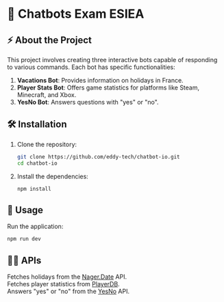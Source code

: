 # 🤖 Chatbots Exam ESIEA 

## ⚡ About the Project

This project involves creating three interactive bots capable of responding to various commands. Each bot has specific functionalities:

1. **Vacations Bot**: Provides information on holidays in France.
2. **Player Stats Bot**: Offers game statistics for platforms like Steam, Minecraft, and Xbox.
3. **YesNo Bot**: Answers questions with "yes" or "no".

 
## 🛠 Installation

1. Clone the repository:
   ```bash
   git clone https://github.com/eddy-tech/chatbot-io.git
   cd chatbot-io
   ```

2. Install the dependencies:
   ```bash
   npm install
   ```

## 🔧 Usage

Run the application:
```bash
npm run dev
```


## 🧑‍💻 APIs

Fetches holidays from the [Nager.Date](https://date.nager.at) API.  
Fetches player statistics from [PlayerDB](https://playerdb.co).  
Answers "yes" or "no" from the [YesNo](https://yesno.wtf) API.  

